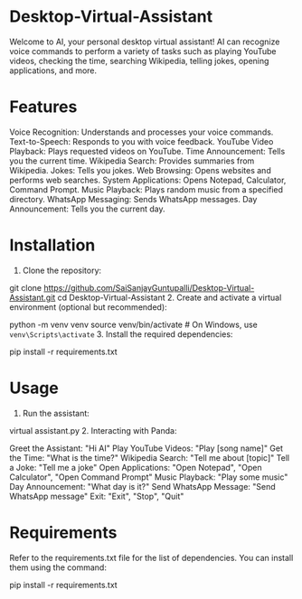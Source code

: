 # Desktop-Virtual-Assistant
Welcome to AI, your personal desktop virtual assistant! AI can recognize voice commands to perform a variety of tasks such as playing YouTube videos, checking the time, searching Wikipedia, telling jokes, opening applications, and more.
# Features
Voice Recognition: Understands and processes your voice commands.
Text-to-Speech: Responds to you with voice feedback.
YouTube Video Playback: Plays requested videos on YouTube.
Time Announcement: Tells you the current time.
Wikipedia Search: Provides summaries from Wikipedia.
Jokes: Tells you jokes.
Web Browsing: Opens websites and performs web searches.
System Applications: Opens Notepad, Calculator, Command Prompt.
Music Playback: Plays random music from a specified directory.
WhatsApp Messaging: Sends WhatsApp messages.
Day Announcement: Tells you the current day.
# Installation
1. Clone the repository:

git clone https://github.com/SaiSanjayGuntupalli/Desktop-Virtual-Assistant.git
cd Desktop-Virtual-Assistant
2. Create and activate a virtual environment (optional but recommended):

python -m venv venv
source venv/bin/activate  # On Windows, use `venv\Scripts\activate`
3. Install the required dependencies:

pip install -r requirements.txt
# Usage
1. Run the assistant:

virtual assistant.py
2. Interacting with Panda:

Greet the Assistant: "Hi AI"
Play YouTube Videos: "Play [song name]"
Get the Time: "What is the time?"
Wikipedia Search: "Tell me about [topic]"
Tell a Joke: "Tell me a joke"
Open Applications: "Open Notepad", "Open Calculator", "Open Command Prompt"
Music Playback: "Play some music"
Day Announcement: "What day is it?"
Send WhatsApp Message: "Send WhatsApp message"
Exit: "Exit", "Stop", "Quit"
# Requirements
Refer to the requirements.txt file for the list of dependencies. You can install them using the command:

pip install -r requirements.txt
